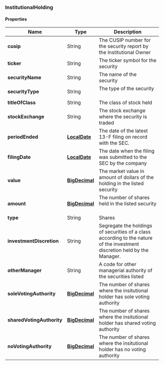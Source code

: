 
[//]: # (CLASS:InstitutionalHolding)

[//]: # (KIND:object)

### InstitutionalHolding

#### Properties

[//]: # (START_DEFINITION)

Name | Type | Description
------------ | ------------- | -------------
**cusip** | String | The CUSIP number for the security report by the Institutional Owner &nbsp;
**ticker** | String | The ticker symbol for the security &nbsp;
**securityName** | String | The name of the security &nbsp;
**securityType** | String | The type of the security &nbsp;
**titleOfClass** | String | The class of stock held &nbsp;
**stockExchange** | String | The stock exchange where the security is traded &nbsp;
**periodEnded** | [**LocalDate**](LocalDate.md) | The date of the latest 13-F filing on record with the SEC. &nbsp;
**filingDate** | [**LocalDate**](LocalDate.md) | The date when the filing was submitted to the SEC by the company &nbsp;
**value** | [**BigDecimal**](BigDecimal.md) | The market value in amount of dollars of the holding in the listed security &nbsp;
**amount** | [**BigDecimal**](BigDecimal.md) | The number of shares held in the listed security &nbsp;
**type** | String | Shares &nbsp;
**investmentDiscretion** | String | Segregate the holdings of securities of a class according to the nature of the investment discretion held by the Manager. &nbsp;
**otherManager** | String | A code for other managerial authority of the securities listed &nbsp;
**soleVotingAuthority** | [**BigDecimal**](BigDecimal.md) | The number of shares where the insitutional holder has sole voting authority &nbsp;
**sharedVotingAuthority** | [**BigDecimal**](BigDecimal.md) | The number of shares where the insitutional holder has shared voting authority &nbsp;
**noVotingAuthority** | [**BigDecimal**](BigDecimal.md) | The number of shares where the insitutional holder has no voting authority &nbsp;

[//]: # (END_DEFINITION)


[//]: # (CONTAINED_CLASS:LocalDate)


[//]: # (CONTAINED_CLASS:LocalDate)


[//]: # (CONTAINED_CLASS:BigDecimal)


[//]: # (CONTAINED_CLASS:BigDecimal)


[//]: # (CONTAINED_CLASS:BigDecimal)


[//]: # (CONTAINED_CLASS:BigDecimal)


[//]: # (CONTAINED_CLASS:BigDecimal)





